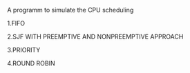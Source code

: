A programm to simulate the CPU scheduling

1.FIFO

2.SJF WITH PREEMPTIVE AND NONPREEMPTIVE APPROACH

3.PRIORITY 

4.ROUND ROBIN
